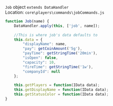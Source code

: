 
`Job` object `extends DataHandler`    
Location: `core\players\commands\jobCommands.js`
```js
function Job(name) {
	DataHandler.apply(this, ['job', name]);
	
	//This is where job's data defaults to
	this.data = {
		"displayName": name,
		"pay": getCoinAmount('5g'),
		"payTime": getStringTime('20min'),
		"isOpen": false,
		"capacity": 10,
		"fireTime": getStringTime('1w'),
		"companyId": null
	};
	
	this.getPlayers = function(IData data);
	this.getDisplayName = function(IData data);
	this.getStatusColor = function(IData data); 
}
```